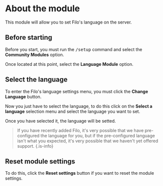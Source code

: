 # About the module

This module will allow you to set Filo's language on the server.

## Before starting

Before you start, you must run the <kbd>/setup</kbd> command and select the **Community Modules** option.

Once located at this point, select the **Language Module** option.

## Select the language

To enter the Filo's language settings menu, you must click the **Change Language** button.

Now you just have to select the language, to do this click on the **Select a language** selection menu and select the language you want to set.

Once you have selected it, the language will be setted.

> If you have recently added Filo, it's very possible that we have pre-configured the language for you, but if the pre-configured language isn't what you expected, it's very possible that we haven't yet offered support.
> {.is-info}

## Reset module settings

To do this, click the **Reset settings** button if you want to reset the module settings.

